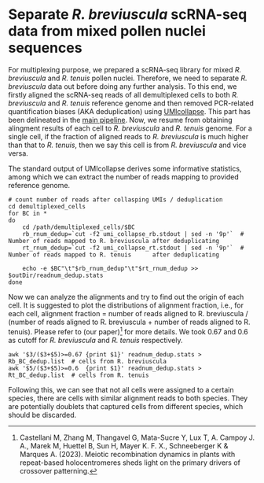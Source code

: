 # Separate *R. breviuscula* scRNA-seq data from mixed pollen nuclei sequences 
For multiplexing purpose, we prepared a scRNA-seq library for mixed *R. breviuscula* and *R. tenuis* pollen nuclei. Therefore, we need to separate *R. breviuscula* data out before doing any further analysis. To this end, we firstly aligned the scRNA-seq reads of all demultiplexed cells to both *R. breviuscula* and *R. tenuis* reference genome and then removed PCR-related quantification biases (AKA deduplication) using [UMIcollapse](https://github.com/Daniel-Liu-c0deb0t/UMICollapse). This part has been delineated in the [main pipeline](https://github.com/Raina-M/detectCO_by_scRNAseq/blob/main/pipeline.md). Now, we resume from obtaining alingment results of each cell to *R. breviuscula* and *R. tenuis* genome. For a single cell, if the fraction of aligned reads to *R. breviuscula* is much higher than that to *R. tenuis*, then we say this cell is from *R. breviuscula* and vice versa.

The standard output of UMIcollapse derives some informative statistics, among which we can extract the number of reads mapping to provided reference genome.
```
# count number of reads after collasping UMIs / deduplication
cd demultiplexed_cells
for BC in *
do
    cd /path/demultiplexed_cells/$BC
    rb_rnum_dedup=`cut -f2 umi_collapse_rb.stdout | sed -n '9p'`  # Number of reads mapped to R. breviuscula after deduplicating
    rt_rnum_dedup=`cut -f2 umi_collapse_rt.stdout | sed -n '9p'`  # Number of reads mapped to R. tenuis      after deduplicating
    
    echo -e $BC"\t"$rb_rnum_dedup"\t"$rt_rnum_dedup >> $outDir/readnum_dedup.stats
done
```
Now we can analyze the alignments and try to find out the origin of each cell. It is suggested to plot the distributions of alignment fraction, i.e., for each cell, alignment fraction = number of reads aligned to R. breviuscula / (number of reads aligned to R. breviuscula + number of reads aligned to R. tenuis). Please refer to (our paper)[^1] for more details. We took 0.67 and 0.6 as cutoff for *R. breviuscula* and *R. tenuis* respectively.
```
awk '$3/($3+$5)>=0.67 {print $1}' readnum_dedup.stats > Rb_BC_dedup.list  # cells from R. breviuscula
awk '$5/($3+$5)>=0.6  {print $1}' readnum_dedup.stats > Rt_BC_dedup.list  # cells from R. tenuis
```
Following this, we can see that not all cells were assigned to a certain species, there are cells with similar alignment reads to both species. They are potentially doublets that captured cells from different species, which should be discarded.

[^1]: Castellani M, Zhang M, Thangavel G, Mata-Sucre Y, Lux T, A. Campoy J. A., Marek M, Huettel B, Sun H, Mayer K. F. X., Schneeberger K & Marques A. (2023). Meiotic recombination dynamics in plants with repeat-based holocentromeres sheds light on the primary drivers of crossover patterning.
